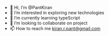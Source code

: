 - 👋 Hi, I’m @PantKiran
- 👀 I’m interested in exploring new technologies
- 🌱 I’m currently learning typeScript
- 💞️ I’m looking to collaborate on project
- 📫 How to reach me kiran.r.pant@gmail.com

<!---
PantKiran/PantKiran is a ✨ special ✨ repository because its `README.md` (this file) appears on your GitHub profile.
You can click the Preview link to take a look at your changes.
--->

